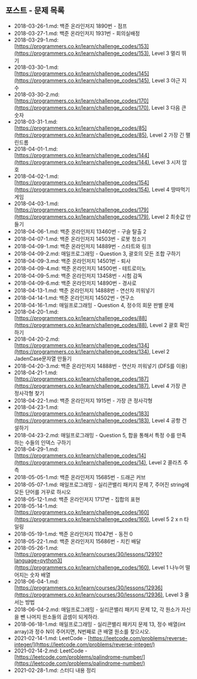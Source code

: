 ## 포스트 - 문제 목록

- 2018-03-26-1.md: 백준 온라인저지 1890번 - 점프
- 2018-03-27-1.md: 백준 온라인저지 1931번 - 회의실배정
- 2018-03-29-1.md: [https://programmers.co.kr/learn/challenge_codes/153](https://programmers.co.kr/learn/challenge_codes/153), Level 3 멀리 뛰기
- 2018-03-30-1.md: [https://programmers.co.kr/learn/challenge_codes/145](https://programmers.co.kr/learn/challenge_codes/145), Level 3 야근 지수
- 2018-03-30-2.md: [https://programmers.co.kr/learn/challenge_codes/170](https://programmers.co.kr/learn/challenge_codes/170), Level 3 다음 큰 숫자
- 2018-03-31-1.md: [https://programmers.co.kr/learn/challenge_codes/85](https://programmers.co.kr/learn/challenge_codes/85), Level 2 가장 긴 팰린드롬
- 2018-04-01-1.md: [https://programmers.co.kr/learn/challenge_codes/144](https://programmers.co.kr/learn/challenge_codes/144), Level 3 시저 암호
- 2018-04-02-1.md: [https://programmers.co.kr/learn/challenge_codes/154](https://programmers.co.kr/learn/challenge_codes/154), Level 4 땅따먹기 게임
- 2018-04-03-1.md: [https://programmers.co.kr/learn/challenge_codes/179](https://programmers.co.kr/learn/challenge_codes/179), Level 2 최솟값 만들기
- 2018-04-06-1.md: 백준 온라인저지 13460번 - 구슬 탈출 2
- 2018-04-07-1.md: 백준 온라인저지 14503번 - 로봇 청소기
- 2018-04-09-1.md: 백준 온라인저지 14889번 - 스타트와 링크
- 2018-04-09-2.md: 매일프로그래밍 - Question 3, 괄호의 모든 조합 구하기
- 2018-04-09-3.md: 백준 온라인저지 14501번 - 퇴사
- 2018-04-09-4.md: 백준 온라인저지 14500번 - 테트로미노
- 2018-04-09-5.md: 백준 온라인저지 13458번 - 시험 감독
- 2018-04-09-6.md: 백준 온라인저지 14890번 - 경사로
- 2018-04-13-1.md: 백준 온라인저지 14888번 - 연산자 끼워넣기
- 2018-04-14-1.md: 백준 온라인저지 14502번 - 연구소
- 2018-04-16-1.md: 매일프로그래밍 - Question 4, 정수의 회문 판별 문제
- 2018-04-20-1.md: [https://programmers.co.kr/learn/challenge_codes/88](https://programmers.co.kr/learn/challenge_codes/88), Level 2 괄호 확인하기
- 2018-04-20-2.md: [https://programmers.co.kr/learn/challenge_codes/134](https://programmers.co.kr/learn/challenge_codes/134), Level 2 JadenCase문자열 만들기
- 2018-04-20-3.md: 백준 온라인저지 14888번 - 연산자 끼워넣기 (DFS를 이용)
- 2018-04-21-1.md: [https://programmers.co.kr/learn/challenge_codes/187](https://programmers.co.kr/learn/challenge_codes/187), Level 4 가장 큰 정사각형 찾기
- 2018-04-22-1.md: 백준 온라인저지 1915번 - 가장 큰 정사각형
- 2018-04-23-1.md: [https://programmers.co.kr/learn/challenge_codes/183](https://programmers.co.kr/learn/challenge_codes/183), Level 4 공항 건설하기
- 2018-04-23-2.md: 매일프로그래밍 - Question 5, 합을 통해서 특정 수를 만족하는 수들의 인덱스 구하기
- 2018-04-29-1.md: [https://programmers.co.kr/learn/challenge_codes/14](https://programmers.co.kr/learn/challenge_codes/14), Level 2 콜라츠 추측
- 2018-05-05-1.md: 백준 온라인저지 15685번 - 드래곤 커브
- 2018-05-07-1.md: 매일프로그래밍 - 실리콘밸리 패키지 문제 7, 주어진 string에 모든 단어를 거꾸로 하시오
- 2018-05-12-1.md: 백준 온라인저지 1717번 - 집합의 표현
- 2018-05-14-1.md: [https://programmers.co.kr/learn/challenge_codes/160](https://programmers.co.kr/learn/challenge_codes/160), Level 5 2 x n 타일링
- 2018-05-19-1.md: 백준 온라인저지 11047번 - 동전 0
- 2018-05-22-1.md: 백준 온라인저지 15686번 - 치킨 배달
- 2018-05-26-1.md: [https://programmers.co.kr/learn/courses/30/lessons/12910?language=python3](https://programmers.co.kr/learn/challenge_codes/160), Level 1 나누어 떨어지는 숫자 배열
- 2018-06-04-1.md: [https://programmers.co.kr/learn/courses/30/lessons/12936](https://programmers.co.kr/learn/courses/30/lessons/12936), Level 3 줄 서는 방법
- 2018-06-04-2.md: 매일프로그래밍 - 실리콘밸리 패키지 문제 12, 각 원소가 자신을 뺀 나머지 원소들의 곱셈이 되게하라.
- 2018-06-18-1.md: 매일프로그래밍 - 실리콘밸리 패키지 문제 13, 정수 배열(int array)과 정수 N이 주어지면, N번째로 큰 배열 원소를 찾으시오.
- 2021-02-14-1.md: LeetCode - [https://leetcode.com/problems/reverse-integer/](https://leetcode.com/problems/reverse-integer/)
- 2021-02-14-2.md: LeetCode - [https://leetcode.com/problems/palindrome-number/](https://leetcode.com/problems/palindrome-number/)
- 2021-02-28-1.md: 스터디 내용 정리
